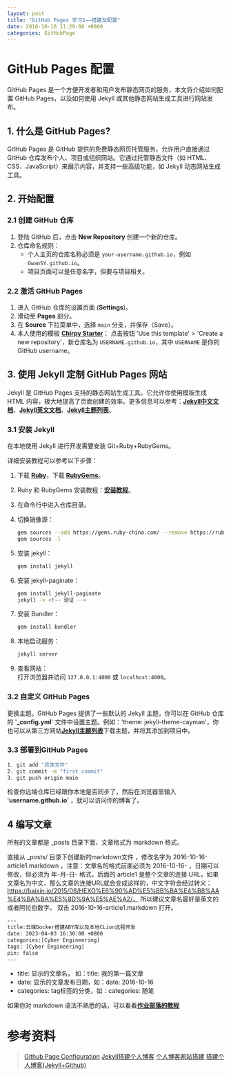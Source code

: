 ```yaml
---
layout: post
title: "GitHub Pages 学习1——搭建及配置"
date: 2016-10-16 11:29:08 +0800
categories: GitHubPage
---
```


# GitHub Pages 配置

GitHub Pages 是一个方便开发者和用户发布静态网页的服务，本文将介绍如何配置 GitHub Pages，以及如何使用 Jekyll 或其他静态网站生成工具进行网站发布。

## 1. 什么是 GitHub Pages?

GitHub Pages 是 GitHub 提供的免费静态网页托管服务，允许用户直接通过 GitHub 仓库发布个人、项目或组织网站。它通过托管静态文件（如 HTML、CSS、JavaScript）来展示内容，并支持一些高级功能，如 Jekyll 动态网站生成工具。

## 2. 开始配置

### 2.1 创建 GitHub 仓库

1. 登陆 GitHub 后，点击 **New Repository** 创建一个新的仓库。
2. 仓库命名规则：  
   - 个人主页的仓库名称必须是 `your-username.github.io`，例如 `GwanSY.github.io`。
   - 项目页面可以是任意名字，但要与项目相关。

### 2.2 激活 GitHub Pages

1. 进入 GitHub 仓库的设置页面 (**Settings**)。
2. 滑动至 **Pages** 部分。
3. 在 **Source** 下拉菜单中，选择 `main` 分支，并保存（Save）。
4. 本人使用的模板 [**Chirpy Starter**](https://github.com/cotes2020/chirpy-starter/)：
   点击按钮 'Use this template' > 'Create a new repository'，新仓库名为 `USERNAME.github.io`，其中 `USERNAME` 是你的 GitHub username。

## 3. 使用 Jekyll 定制 GitHub Pages 网站

Jekyll 是 GitHub Pages 支持的静态网站生成工具。它允许你使用模板生成 HTML 内容，极大地提高了页面创建的效率。更多信息可以参考：[**Jekyll中文文档**](https://jekyll.bootcss.com/)、[**Jekyll英文文档**](https://jekyllrb.com/)、[**Jekyll主题列表**](https://jekyllthemes.org/)。

### 3.1 安装 Jekyll

在本地使用 Jekyll 进行开发需要安装 Git+Ruby+RubyGems。

详细安装教程可以参考以下步骤：

1. 下载 [**Ruby**](https://rubyinstaller.org/downloads/)，下载 [**RubyGems**](https://rubygems.org/pages/download)。
1. Ruby 和 RubyGems 安装教程：[**安装教程**](https://blog.csdn.net/qq_32454347/article/details/87968706)。
1. 在命令行中进入仓库目录。
1. 切换镜像源：

    ```bash
    gem sources --add https://gems.ruby-china.com/ --remove https://rubygems.org/
    gem sources -l
    ```

1. 安装 jekyll：

    ```bash
    gem install jekyll
    ```

1. 安装 jekyll-paginate：

    ```bash
    gem install jekyll-paginate
    jekyll -v <!-- 验证 -->
    ```

1. 安装 Bundler：

    ```bash
    gem install bundler
    ```

1. 本地启动服务：

    ```bash
    jekyll server
    ```

1. 查看网站：  
   打开浏览器并访问 `127.0.0.1:4000` 或 `localhost:4000`。

### 3.2 自定义 GitHub Pages
更换主题。GitHub Pages 提供了一些默认的 Jekyll 主题，你可以在 GitHub 仓库的 '**_config.yml**' 文件中设置主题。例如：'theme: jekyll-theme-cayman'，你也可以从第三方网站[**Jekyll主题列表**](https://jekyllthemes.org/)下载主题，并将其添加到项目中。

### 3.3 部署到GitHub Pages

```bash
1. git add "具体文件" 
2. git commit -m "first commit"
3. git push origin main
```
检查你远端仓库已经跟你本地是否同步了，然后在浏览器里输入 '**username.github.io**' ，就可以访问你的博客了。

## 4 编写文章
所有的文章都是 _posts 目录下面，文章格式为 markdown 格式。

直接从 _posts/ 目录下创建新的markdown文件 ，修改名字为 2016-10-16-article1.markdown ，注意：文章名的格式前面必须为 2016-10-16- ，日期可以修改，但必须为 年-月-日- 格式，后面的 article1 是整个文章的连接 URL，如果文章名为中文，那么文章的连接URL就会变成这样的，中文字符会经过转义：https://baixin.io/2015/08/HEXO%E6%90%AD%E5%BB%BA%E4%B8%AA%E4%BA%BA%E5%8D%9A%E5%AE%A2/， 所以建议文章名最好是英文的或者阿拉伯数字。 双击 2016-10-16-article1.markdown 打开。

```bash
---
title:云端Docker搭建ABY库以及本地CLion远程开发
date: 2023-04-03 16:30:00 +0800
categories:[Cyber Engineering]
tags: [Cyber Engineering]
pin: false
---
```

   - title: 显示的文章名， 如：title: 我的第一篇文章<br>
   - date: 显示的文章发布日期，如：date: 2016-10-16<br>
   - categories: tag标签的分类，如：categories: 随笔<br>

如果你对 markdown 语法不熟悉的话，可以看看[**作业部落的教程**](https://www.zybuluo.com/)

# 参考资料
> [Github Page Configuration](https://country-if.github.io/posts/github-page-configuration/)
> [Jekyll搭建个人博客](https://www.jianshu.com/p/245aabdace05)
> [个人博客网站搭建](https://zhuanlan.zhihu.com/p/87225594)
> [搭建个人博客(Jekyll+Github)](https://blog.csdn.net/m0_46578941/article/details/126489793)


